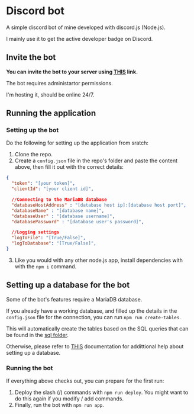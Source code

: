 # Discord bot

A simple discord bot of mine developed with discord.js (Node.js).

I mainly use it to get the active developer badge on Discord.

## Invite the bot

**You can invite the bot to your server using [THIS](https://discord.com/oauth2/authorize?client_id=1163073430309044234&scope=bot&permissions=8) link.**

The bot requires administartor permissions.

I'm hosting it, should be online 24/7.

## Running the application

### Setting up the bot

Do the following for setting up the application from sratch:

1. Clone the repo.
2. Create a `config.json` file in the repo's folder and paste the content above, then fill it out with the correct details:
```json
{
  "token": "[your token]",
  "clientId": "[your client id]",

  //Connecting to the MariaDB database
  "databaseHostAddress" : "[database host ip]:[database host port]",
  "databaseName" : "[database name]",
  "databaseUser" : "[database username]",
  "databasePassword" : "[database user's password]",

  //Logging settings
  "logToFile": "[True/False]",
  "logToDatabase": "[True/False]",
}
```
3. Like you would with any other node.js app, install dependencies with with the `npm i` command.

## Setting up a database for the bot

Some of the bot's features require a MariaDB database.

If you already have a working database, and filled up the details in the `config.json` file for the connection, you can run `npm run create-tables`.

This will automatically create the tables based on the SQL queries that can be found in the [sql folder](sql/).

Otherwise, please refer to [THIS](documentation/mariadb-setup.md) documentation for addittional help about setting up a database.

### Running the bot

If everything above checks out, you can prepare for the first run:

1. Deploy the slash (/) commands with `npm run deploy`. You might want to do this again if you modify / add commands.
2. Finally, run the bot with `npm run app`.
